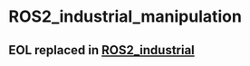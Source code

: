 # ROS2_industrial_manipulation

## EOL replaced in [ROS2_industrial](https://github.com/AvansMechatronica/ROS2_industrial.git)
